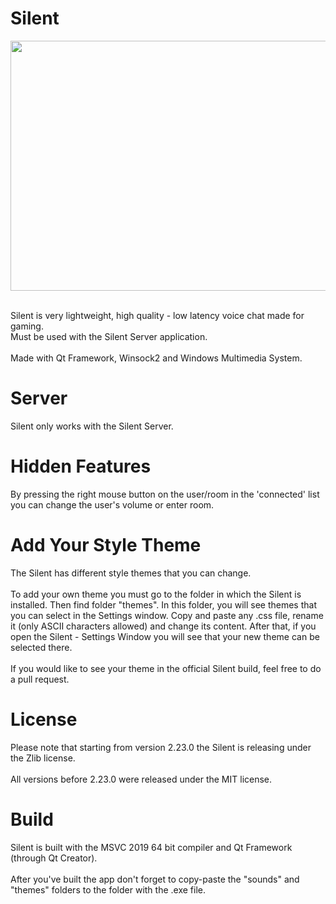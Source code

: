﻿# Silent
<p align="center">
  <img width="700" height="400" src="screenshot.png">
</p>
<br>
Silent is very lightweight, high quality - low latency voice chat made for gaming.<br>
Must be used with the Silent Server application. <br>
<br>
Made with Qt Framework, Winsock2 and Windows Multimedia System.

# Server
Silent only works with the Silent Server.<br>

# Hidden Features
By pressing the right mouse button on the user/room in the 'connected' list you can change the user's volume or enter room.

# Add Your Style Theme
The Silent has different style themes that you can change.<br>
<br>
To add your own theme you must go to the folder in which the Silent is installed. Then find folder "themes". In this folder, you will see themes that you can select in the Settings window. Copy and paste any .css file, rename it (only ASCII characters allowed) and change its content. After that, if you open the Silent - Settings Window you will see that your new theme can be selected there.<br>
<br>
If you would like to see your theme in the official Silent build, feel free to do a pull request.

# License
Please note that starting from version 2.23.0 the Silent is releasing under the Zlib license.<br>
<br>
All versions before 2.23.0 were released under the MIT license.

# Build
Silent is built with the MSVC 2019 64 bit compiler and Qt Framework (through Qt Creator).<br>
<br>
After you've built the app don't forget to copy-paste the "sounds" and "themes" folders to the folder with the .exe file.
